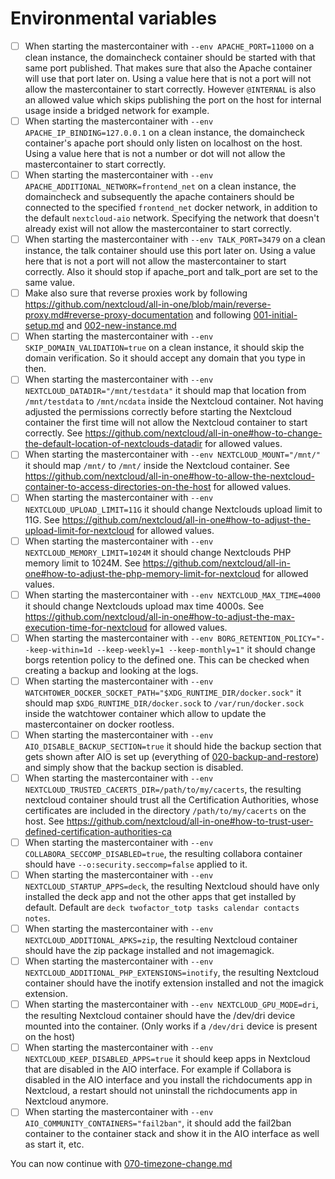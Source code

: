 # Environmental variables

- [ ] When starting the mastercontainer with `--env APACHE_PORT=11000` on a clean instance, the domaincheck container should be started with that same port published. That makes sure that also the Apache container will use that port later on. Using a value here that is not a port will not allow the mastercontainer to start correctly. However `@INTERNAL` is also an allowed value which skips publishing the port on the host for internal usage inside a bridged network for example.
- [ ] When starting the mastercontainer with `--env APACHE_IP_BINDING=127.0.0.1` on a clean instance, the domaincheck container's apache port should only listen on localhost on the host. Using a value here that is not a number or dot will not allow the mastercontainer to start correctly.
- [ ] When starting the mastercontainer with `--env APACHE_ADDITIONAL_NETWORK=frontend_net` on a clean instance, the domaincheck and subsequently the apache containers should be connected to the specified `frontend_net` docker network, in addition to the default `nextcloud-aio` network. Specifying the network that doesn't already exist will not allow the mastercontainer to start correctly.
- [ ] When starting the mastercontainer with `--env TALK_PORT=3479` on a clean instance, the talk container should use this port later on. Using a value here that is not a port will not allow the mastercontainer to start correctly. Also it should stop if apache_port and talk_port are set to the same value.
- [ ] Make also sure that reverse proxies work by following https://github.com/nextcloud/all-in-one/blob/main/reverse-proxy.md#reverse-proxy-documentation and following [001-initial-setup.md](./001-initial-setup.md) and [002-new-instance.md](./002-new-instance.md)
- [ ] When starting the mastercontainer with `--env SKIP_DOMAIN_VALIDATION=true` on a clean instance, it should skip the domain verification. So it should accept any domain that you type in then.
- [ ] When starting the mastercontainer with `--env NEXTCLOUD_DATADIR="/mnt/testdata"` it should map that location from `/mnt/testdata` to `/mnt/ncdata` inside the Nextcloud container. Not having adjusted the permissions correctly before starting the Nextcloud container the first time will not allow the Nextcloud container to start correctly. See https://github.com/nextcloud/all-in-one#how-to-change-the-default-location-of-nextclouds-datadir for allowed values.
- [ ] When starting the mastercontainer with `--env NEXTCLOUD_MOUNT="/mnt/"` it should map `/mnt/` to `/mnt/` inside the Nextcloud container. See https://github.com/nextcloud/all-in-one#how-to-allow-the-nextcloud-container-to-access-directories-on-the-host for allowed values.
- [ ] When starting the mastercontainer with `--env NEXTCLOUD_UPLOAD_LIMIT=11G` it should change Nextclouds upload limit to 11G. See https://github.com/nextcloud/all-in-one#how-to-adjust-the-upload-limit-for-nextcloud for allowed values.
- [ ] When starting the mastercontainer with `--env NEXTCLOUD_MEMORY_LIMIT=1024M` it should change Nextclouds PHP memory limit to 1024M. See https://github.com/nextcloud/all-in-one#how-to-adjust-the-php-memory-limit-for-nextcloud for allowed values.
- [ ] When starting the mastercontainer with `--env NEXTCLOUD_MAX_TIME=4000` it should change Nextclouds upload max time 4000s. See https://github.com/nextcloud/all-in-one#how-to-adjust-the-max-execution-time-for-nextcloud for allowed values.
- [ ] When starting the mastercontainer with `--env BORG_RETENTION_POLICY="--keep-within=1d --keep-weekly=1 --keep-monthly=1"` it should change borgs retention policy to the defined one. This can be checked when creating a backup and looking at the logs.
- [ ] When starting the mastercontainer with `--env WATCHTOWER_DOCKER_SOCKET_PATH="$XDG_RUNTIME_DIR/docker.sock"` it should map `$XDG_RUNTIME_DIR/docker.sock` to `/var/run/docker.sock` inside the watchtower container which allow to update the mastercontainer on docker rootless.
- [ ] When starting the mastercontainer with `--env AIO_DISABLE_BACKUP_SECTION=true` it should hide the backup section that gets shown after AIO is set up (everything of [020-backup-and-restore](./020-backup-and-restore.md)) and simply show that the backup section is disabled.
- [ ] When starting the mastercontainer with `--env NEXTCLOUD_TRUSTED_CACERTS_DIR=/path/to/my/cacerts`, the resulting nextcloud container should trust all the Certification Authorities, whose certificates are included in the directory `/path/to/my/cacerts` on the host.
See https://github.com/nextcloud/all-in-one#how-to-trust-user-defined-certification-authorities-ca
- [ ] When starting the mastercontainer with `--env COLLABORA_SECCOMP_DISABLED=true`, the resulting collabora container should have `--o:security.seccomp=false` applied to it.
- [ ] When starting the mastercontainer with `--env NEXTCLOUD_STARTUP_APPS=deck`, the resulting Nextcloud should have only installed the deck app and not the other apps that get installed by default. Default are `deck twofactor_totp tasks calendar contacts notes`.
- [ ] When starting the mastercontainer with `--env NEXTCLOUD_ADDITIONAL_APKS=zip`, the resulting Nextcloud container should have the zip package installed and not imagemagick.
- [ ] When starting the mastercontainer with `--env NEXTCLOUD_ADDITIONAL_PHP_EXTENSIONS=inotify`, the resulting Nextcloud container should have the inotify extension installed and not the imagick extension.
- [ ] When starting the mastercontainer with `--env NEXTCLOUD_GPU_MODE=dri`, the resulting Nextcloud container should have the /dev/dri device mounted into the container. (Only works if a `/dev/dri` device is present on the host)
- [ ] When starting the mastercontainer with `--env NEXTCLOUD_KEEP_DISABLED_APPS=true` it should keep apps in Nextcloud that are disabled in the AIO interface. For example if Collabora is disabled in the AIO interface and you install the richdocuments app in Nextcloud, a restart should not uninstall the richdocuments app in Nextcloud anymore.
- [ ] When starting the mastercontainer with `--env AIO_COMMUNITY_CONTAINERS="fail2ban"`, it should add the fail2ban container to the container stack and show it in the AIO interface as well as start it, etc.

You can now continue with [070-timezone-change.md](./070-timezone-change.md)
